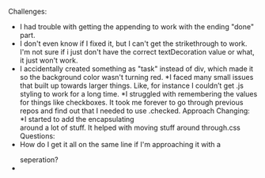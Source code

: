 Challenges: 
* I had trouble with getting the appending to work with the ending "done" part.
* I don't even know if I fixed it, but I can't get the strikethrough to work. I'm not sure if i just don't have the correct textDecoration value or what, it just won't work.
* I accidentally created something as "task" instead of div, which made it so the background color wasn't turning red.
*I faced many small issues that built up towards larger things. Like, for instance I couldn’t get .js styling to work for a long time.
*I struggled with remembering the values for things like checkboxes. It took me forever to go through previous repos and find out that I needed to use .checked.
Approach Changing: 
*I started to add the encapsulating <div> around a lot of stuff. It helped with moving stuff around through.css
Questions:
* How do I get it all on the same line if I'm approaching it with a <p></p> seperation?
* 
